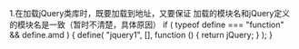 1.在加载jQuery类库时，既要加载到地址，又要保证
加载的模块名和jQuery定义的模块名是一致（暂时不清楚，具体原因）
if ( typeof define === "function" && define.amd ) {
    define( "jquery1", [], function () { return jQuery; } );
}